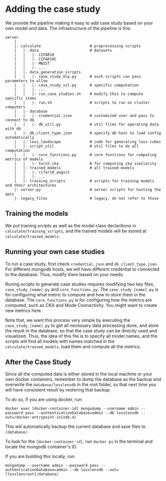 # Adding the case study

We provide the pipeline making it easy to add case study based on your own model and data. The infrastructure of the pipeline is this:

```
server
    |
    |- calculate                      # preprocessing scripts
    |   |- data                       # datasets
    |   |   |- CIFAR10
    |   |   |- CIFAR10C
    |   |   |- MNIST
    |   |   |- ...
    |   |- data_generation_scripts
    |   |   |- case_study_mlp.py      # such scripts can pass parameters to allow
    |   |   |- case_study_vit.py      # specific computation
    |   |   |- ...
    |   |   |- run_case_studies.sh    # modify this to compute specific items
    |   |   |- run.sh                 # scripts to run on cluster computers
    |   |- database
    |   |   |- credential.json        # customized user and pass to connect to db
    |   |   |- db_util.py             # util files for operating data with db
    |   |- db_client_type.json        # specify db host to load config automatically
    |   |- loss_landscape             # code for generating loss cubes
    |   |- script_util                # util files to do all computation
    |   |   |- core_functions.py      # core functions for computing metrics of models
    |   |   |- torch_cka              # for computing cka similarity
    |   |- trained_models             # all trained models
    |   |   |- cifar10_augvit
    |   |   |- ...
    |   |- training_scripts           # scripts for training models and their architectures
    |- server.py                      # server scripts for hosting the apis
    |- legacy_files                   # legacy, do not refer to those

```

## Training the models

We put training scripts as well as the model class declaritions in `calculate/training_scripts`, and the trained models will be stored at `calculate/trained_models`.

## Running your own case studies

To run a case study, first check `credential.json` and `db_client_type.json`. For different mongodb hosts, we will have different credential to connected to the database. Thus, modify them based on your needs.

Runing scripts to generate case studies requires modifying two key files, `case_study_[name].py` and `core_functions.py`. The `case_study_[name].py` is for configuring what metric to compute and how to store them in the database. The `core_functions.py` is for configuring how the metrics are computed, such as CKA and Mode Connectivity. You might want to create new metrics here.

Note that, we want this process very simple by executing the `case_study_[name].py` to get all necessary data processing done, and store the result in the database, so that the case study can be directly used and visualized. Thus, the idea of this file is to specify all model names, and the scripts will find all models with names matched in the `calculate/trained_models`, load them and compute all the metrics.

## After the Case Study

Since all the computed data is either stored in the local machine or your own docker containers, remember to dump the database as the backup and overwrite the `database/losslensdb` in the root folder, so that next time you will have consistent result by restoring that backup.

To do so, if you are using docker, run:

```
docker exec [docker-container-id] mongodump --username admin --password pass --authenticationDatabase=admin --db losslensdb --out=/docker-entrypoint-initdb.d/
```

This will automatically backup the current database and save files to `/database/`.

To look for the `[docker-container-id]`, run `docker ps` in the terminal and locate the mongodb container's ID.

If you are building this locally, run:
```
mongodump --username admin --password pass --authenticationDatabase=admin --db losslensdb --out=[losslensroot]/database/
```
